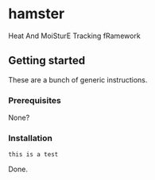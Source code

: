 # hamster

Heat And MoiSturE Tracking fRamework

## Getting started 

These are a bunch of generic instructions.

### Prerequisites

None?

### Installation

```
this is a test
```

Done.
